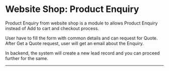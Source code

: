 # Website Shop: Product Enquiry

Product Enquiry from website shop is a module to allows Product Enquiry instead
of Add to cart and checkout process.

User have to fill the form with common details and can request for Quote.
After Get a Quote request, user will get an email about the Enquiry.

In backend, the system will create a new lead record and you can proceed further
for the same.

---
